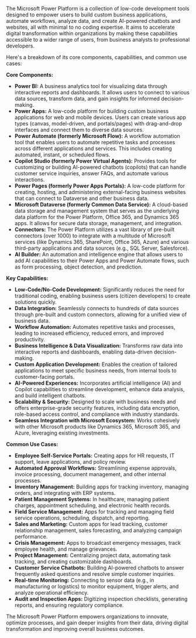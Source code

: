 The Microsoft Power Platform is a collection of low-code development tools designed to empower users to build custom business applications, automate workflows, analyze data, and create AI-powered chatbots and websites, all with minimal to no coding expertise. It aims to accelerate digital transformation within organizations by making these capabilities accessible to a wider range of users, from business analysts to professional developers.

Here's a breakdown of its core components, capabilities, and common use cases:

**Core Components:**

* **Power BI:** A business analytics tool for visualizing data through interactive reports and dashboards. It allows users to connect to various data sources, transform data, and gain insights for informed decision-making.
* **Power Apps:** A low-code platform for building custom business applications for web and mobile devices. Users can create various app types (canvas, model-driven, and portals/pages) with drag-and-drop interfaces and connect them to diverse data sources.
* **Power Automate (formerly Microsoft Flow):** A workflow automation tool that enables users to automate repetitive tasks and processes across different applications and services. This includes creating automated, instant, or scheduled flows.
* **Copilot Studio (formerly Power Virtual Agents):** Provides tools for customizing or building AI-powered chatbots (copilots) that can handle customer service inquiries, answer FAQs, and automate various interactions.
* **Power Pages (formerly Power Apps Portals):** A low-code platform for creating, hosting, and administering external-facing business websites that can connect to Dataverse and other business data.
* **Microsoft Dataverse (formerly Common Data Service):** A cloud-based data storage and management system that serves as the underlying data platform for the Power Platform, Office 365, and Dynamics 365 apps. It allows for secure data storage, management, and integration.
* **Connectors:** The Power Platform utilizes a vast library of pre-built connectors (over 1000) to integrate with a multitude of Microsoft services (like Dynamics 365, SharePoint, Office 365, Azure) and various third-party applications and data sources (e.g., SQL Server, Salesforce).
* **AI Builder:** An automation and intelligence engine that allows users to add AI capabilities to their Power Apps and Power Automate flows, such as form processing, object detection, and prediction.

**Key Capabilities:**

* **Low-Code/No-Code Development:** Significantly reduces the need for traditional coding, enabling business users (citizen developers) to create solutions quickly.
* **Data Integration:** Seamlessly connects to hundreds of data sources through pre-built and custom connectors, allowing for a unified view of business data.
* **Workflow Automation:** Automates repetitive tasks and processes, leading to increased efficiency, reduced errors, and improved productivity.
* **Business Intelligence & Data Visualization:** Transforms raw data into interactive reports and dashboards, enabling data-driven decision-making.
* **Custom Application Development:** Enables the creation of tailored applications to meet specific business needs, from internal tools to customer-facing portals.
* **AI-Powered Experiences:** Incorporates artificial intelligence (AI) and Copilot capabilities to streamline development, enhance data analysis, and build intelligent chatbots.
* **Scalability & Security:** Designed to scale with business needs and offers enterprise-grade security features, including data encryption, role-based access control, and compliance with industry standards.
* **Seamless Integration with Microsoft Ecosystem:** Works cohesively with other Microsoft products like Dynamics 365, Microsoft 365, and Azure, leveraging existing investments.

**Common Use Cases:**

* **Employee Self-Service Portals:** Creating apps for HR requests, IT support, leave applications, and policy review.
* **Automated Approval Workflows:** Streamlining expense approvals, invoice processing, document management, and other internal processes.
* **Inventory Management:** Building apps for tracking inventory, managing orders, and integrating with ERP systems.
* **Patient Management Systems:** In healthcare, managing patient charges, appointment scheduling, and electronic health records.
* **Field Service Management:** Apps for tracking and managing field service operations, scheduling, dispatch, and reporting.
* **Sales and Marketing:** Custom apps for lead tracking, customer relationship management, sales forecasting, and analyzing campaign performance.
* **Crisis Management:** Apps to broadcast emergency messages, track employee health, and manage grievances.
* **Project Management:** Centralizing project data, automating task tracking, and creating customizable dashboards.
* **Customer Service Chatbots:** Building AI-powered chatbots to answer frequently asked questions and resolve simple customer inquiries.
* **Real-time Monitoring:** Connecting to sensor data (e.g., in manufacturing or logistics) to monitor equipment, trigger alerts, and analyze operational efficiency.
* **Audit and Inspection Apps:** Digitizing inspection checklists, generating reports, and ensuring regulatory compliance.

The Microsoft Power Platform empowers organizations to innovate, optimize processes, and gain deeper insights from their data, driving digital transformation and improving overall business outcomes.


